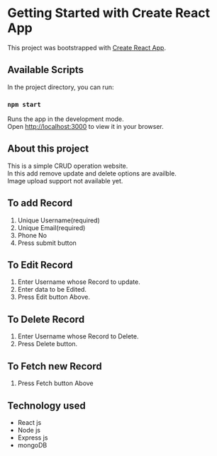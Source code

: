 # Getting Started with Create React App

This project was bootstrapped with [Create React App](https://github.com/facebook/create-react-app).

## Available Scripts

In the project directory, you can run:

### `npm start`

Runs the app in the development mode.\
Open [http://localhost:3000](http://localhost:3000) to view it in your browser.

## About this project

This is a simple CRUD operation website.\
In this add remove update and delete options are availble.\
Image upload support not available yet.

## To add Record

1. Unique Username(required)
2. Unique Email(required)
3. Phone No
4. Press submit button

## To Edit Record

1. Enter Username whose Record to update.
2. Enter data to be Edited.
3. Press Edit button Above.

## To Delete Record

1. Enter Username whose Record to Delete.
2. Press Delete button.

## To Fetch new Record

1. Press Fetch button Above


## Technology used

* React js
* Node js
* Express js
* mongoDB

